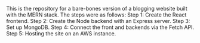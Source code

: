 This is the repository for a bare-bones version of a blogging website built with the MERN stack.
The steps were as follows:
Step 1: Create the React frontend.
Step 2: Create the Node backend with an Express server.
Step 3: Set up MongoDB.
Step 4: Connect the front and backends via the Fetch API.
Step 5: Hosting the site on an AWS instance.
